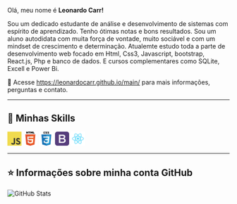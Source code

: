 Olá, meu nome é <strong>Leonardo Carr!</strong>

> 
Sou um dedicado estudante de análise e desenvolvimento de sistemas com espírito de aprendizado. Tenho ótimas notas e bons resultados.
Sou um aluno autodidata com muita força de vontade, muito sociável e com um mindset de crescimento e determinação.
Atualemte estudo toda a parte de desenvolvimento web focado em Html, Css3, Javascript, bootstrap, React.js, Php e banco de dados. E cursos complementares como SQLite, Excell e Power Bi.


💬 Acesse https://leonardocarr.github.io/main/ para mais informações, perguntas e contato.

----

## 🚀 Minhas Skills

<code><img height="32" src="https://raw.githubusercontent.com/github/explore/80688e429a7d4ef2fca1e82350fe8e3517d3494d/topics/javascript/javascript.png" alt="Javascript"/></code>
<code><img height="32" src="https://raw.githubusercontent.com/github/explore/80688e429a7d4ef2fca1e82350fe8e3517d3494d/topics/html/html.png" alt="HTML5"/></code>
<code><img height="32" src="https://raw.githubusercontent.com/github/explore/80688e429a7d4ef2fca1e82350fe8e3517d3494d/topics/css/css.png" alt="CSS"/></code>
<code><img height="32" src="https://raw.githubusercontent.com/github/explore/80688e429a7d4ef2fca1e82350fe8e3517d3494d/topics/bootstrap/bootstrap.png" alt="Bootstrap"/></code>
<code><img height="32" src="https://raw.githubusercontent.com/github/explore/80688e429a7d4ef2fca1e82350fe8e3517d3494d/topics/react/react.png" alt="React"/></code>

---

## ⭐ Informações sobre minha conta GitHub
![GitHub Stats](https://github-readme-stats.vercel.app/api?username=pmarcelojr&show_icons=true)
